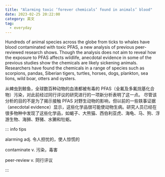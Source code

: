 ```yaml
---
title: "Alarming toxic ‘forever chemicals’ found in animals’ blood"
date: 2023-02-25 20:22:00
category: 英文
tag:
  - everyday
---
```


Hundreds of animal species across the globe from ticks to whales have blood contaminated with toxic PFAS, a new analysis of previous peer-reviewed research shows. Though the analysis does not aim to reveal how the exposure to PFAS affects wildlife, anecdotal evidence in some of the previous studies show the chemicals are likely sickening animals. Researchers have found the chemicals in a range of species such as scorpions, pandas, Siberian tigers, turtles, horses, dogs, plankton, sea lions, wild boar, otters and oysters.

从蜱虫到鲸鱼，全球数百种动物的血液都被有毒的 PFAS（全氟及多氟烷基化合物）污染，对此前经过同行评议的研究进行的一项新分析表明了这一点。 尽管该分析的目的不是为了揭示接触 PFAS 对野生动物的影响，但以前的一些轶事证据（anecdotal evidence）显示，这些化学品很可能使动物生病。研究人员已经在很多物种中发现了这些化学品，如蝎子、大熊猫、西伯利亚虎、海龟、马、狗、浮游生物、海狮、野猪、水獭和牡蛎。

::: info tips

alarming adj. 令人担忧的，使人惊慌的

contaminate v. 污染，毒害

peer-review v. 同行评议

:::
